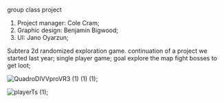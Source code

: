 #
group class project 

1. Project manager: Cole Cram;
2. Graphic design: Benjamin Bigwood;
3. UI: Jano Oyarzun;

Subtera
2d randomized exploration game.
continuation of a project we started last year;
single player game;
goal explore the map fight bosses to get loot;

![QuadroDIVVproVR3 (1) (1) (1)](https://github.com/BenjaminBigwood/Group-class-project/assets/143056232/2b6c50ce-ceda-4ceb-be69-d479d5e324db);

![playerTs (1)](https://github.com/BenjaminBigwood/Group-class-project/assets/143056232/fcab2976-bfa0-45b8-be46-81fd605620ba);

